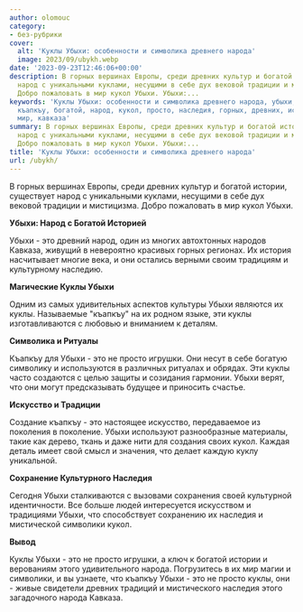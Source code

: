 ```yaml
---
author: olomouc
category:
- без-рубрики
cover:
  alt: 'Куклы Убыхи: особенности и символика древнего народа'
  image: 2023/09/ubykh.webp
date: '2023-09-23T12:46:06+00:00'
description: В горных вершинах Европы, среди древних культур и богатой истории, существует
  народ с уникальными куклами, несущими в себе дух вековой традиции и мистицизма.
  Добро пожаловать в мир кукол Убыхи. Убыхи:...
keywords: 'Куклы Убыхи: особенности и символика древнего народа, убыхи, куклы, это,
  къапкъу, богатой, народ, кукол, просто, наследия, горных, древних, истории, традиции,
  мир, кавказа'
summary: В горных вершинах Европы, среди древних культур и богатой истории, существует
  народ с уникальными куклами, несущими в себе дух вековой традиции и мистицизма.
  Добро пожаловать в мир кукол Убыхи. Убыхи:...
title: 'Куклы Убыхи: особенности и символика древнего народа'
url: /ubykh/
---
```


В горных вершинах Европы, среди древних культур и богатой истории, существует народ с уникальными куклами, несущими в себе дух вековой традиции и мистицизма. Добро пожаловать в мир кукол Убыхи.

**Убыхи: Народ с Богатой Историей**

Убыхи \- это древний народ, один из многих автохтонных народов Кавказа, живущий в невероятно красивых горных регионах. Их история насчитывает многие века, и они остались верными своим традициям и культурному наследию.

**Магические Куклы Убыхи**

Одним из самых удивительных аспектов культуры Убыхи являются их куклы. Называемые "къапкъу" на их родном языке, эти куклы изготавливаются с любовью и вниманием к деталям.

**Символика и Ритуалы**

Къапкъу для Убыхи \- это не просто игрушки. Они несут в себе богатую символику и используются в различных ритуалах и обрядах. Эти куклы часто создаются с целью защиты и созидания гармонии. Убыхи верят, что они могут предсказывать будущее и приносить счастье.

**Искусство и Традиции**

Создание къапкъу \- это настоящее искусство, передаваемое из поколения в поколение. Убыхи используют разнообразные материалы, такие как дерево, ткань и даже нити для создания своих кукол. Каждая деталь имеет свой смысл и значения, что делает каждую куклу уникальной.

**Сохранение Культурного Наследия**

Сегодня Убыхи сталкиваются с вызовами сохранения своей культурной идентичности. Все больше людей интересуется искусством и традициями Убыхи, что способствует сохранению их наследия и мистической символики кукол.

**Вывод**

Куклы Убыхи \- это не просто игрушки, а ключ к богатой истории и верованиям этого удивительного народа. Погрузитесь в их мир магии и символики, и вы узнаете, что къапкъу Убыхи \- это не просто куклы, они \- живые свидетели древних традиций и мистического наследия этого загадочного народа Кавказа.